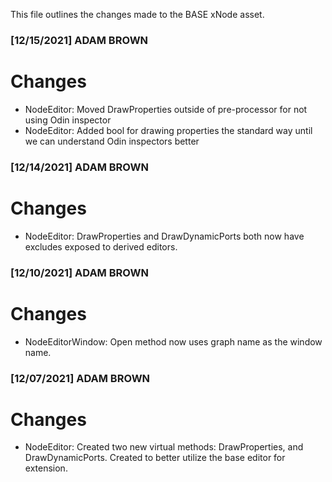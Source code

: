 This file outlines the changes made to the BASE xNode asset.

### [12/15/2021] ADAM BROWN ###

# Changes
- NodeEditor: Moved DrawProperties outside of pre-processor for not using Odin inspector
- NodeEditor: Added bool for drawing properties the standard way until we can understand Odin inspectors better

### [12/14/2021] ADAM BROWN ###

# Changes
- NodeEditor: DrawProperties and DrawDynamicPorts both now have excludes exposed to derived editors.

### [12/10/2021] ADAM BROWN ###

# Changes
- NodeEditorWindow: Open method now uses graph name as the window name.

### [12/07/2021] ADAM BROWN ###

# Changes
- NodeEditor: Created two new virtual methods: DrawProperties, and DrawDynamicPorts. Created to better utilize the base editor for extension.